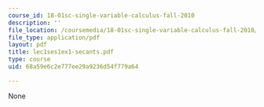 ```yaml
---
course_id: 18-01sc-single-variable-calculus-fall-2010
description: ''
file_location: /coursemedia/18-01sc-single-variable-calculus-fall-2010/68a59e6c2e777ee29a9236d54f779a64_lec1ses1ex1-secants.pdf
file_type: application/pdf
layout: pdf
title: lec1ses1ex1-secants.pdf
type: course
uid: 68a59e6c2e777ee29a9236d54f779a64

---
```

None